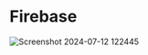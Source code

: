 # Firebase
  ![Screenshot 2024-07-12 122445](https://github.com/user-attachments/assets/7e763abb-507a-422d-b6d5-97d63b064e78)
